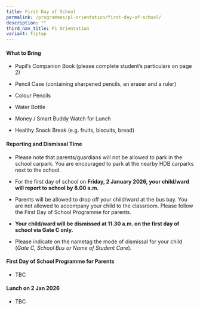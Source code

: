 ```yaml
---
title: First Day of School
permalink: /programmes/p1-orientation/first-day-of-school/
description: ""
third_nav_title: P1 Orientation
variant: tiptap
---
```

<h4>What to Bring</h4>
<ul data-tight="true" class="tight">
<li>
<p>Pupil’s Companion Book (please complete student’s particulars on page
2)</p>
</li>
<li>
<p>Pencil Case (containing sharpened pencils, an eraser and a ruler)</p>
</li>
<li>
<p>Colour Pencils</p>
</li>
<li>
<p>Water Bottle</p>
</li>
<li>
<p>Money / Smart Buddy Watch for Lunch</p>
</li>
<li>
<p>Healthy Snack Break (e.g. fruits, biscuits, bread)</p>
</li>
</ul>
<h4>Reporting and Dismissal Time</h4>
<ul data-tight="true" class="tight">
<li>
<p>Please note that parents/guardians will not be allowed to park in the
school carpark. You are encouraged to park at the nearby HDB carparks next
to the school.</p>
</li>
<li>
<p>For the first day of school on&nbsp;<strong>Friday, 2 January 2026, your child/ward will report to school by 8.00 a.m.</strong>
</p>
</li>
<li>
<p>Parents will be allowed to drop off your child/ward at the bus bay. You
are not allowed to accompany your child to the classroom. Please follow
the First Day of School Programme for parents.</p>
</li>
<li>
<p><strong>Your child/ward will be dismissed at 11.30 a.m. on the first day of school via Gate C only.</strong>
</p>
</li>
<li>
<p>Please indicate on the nametag the mode of dismissal for your child (<em>Gate C, School Bus or Name of Student Care</em>).</p>
</li>
</ul>
<h4>First Day of School Programme for Parents</h4>
<ul data-tight="true" class="tight">
<li>
<p>TBC</p>
</li>
</ul>
<h4>Lunch on 2 Jan 2026</h4>
<ul data-tight="true" class="tight">
<li>
<p>TBC</p>
</li>
</ul>
<p></p>
<p></p>
<p></p>
<p></p>
<p></p>
